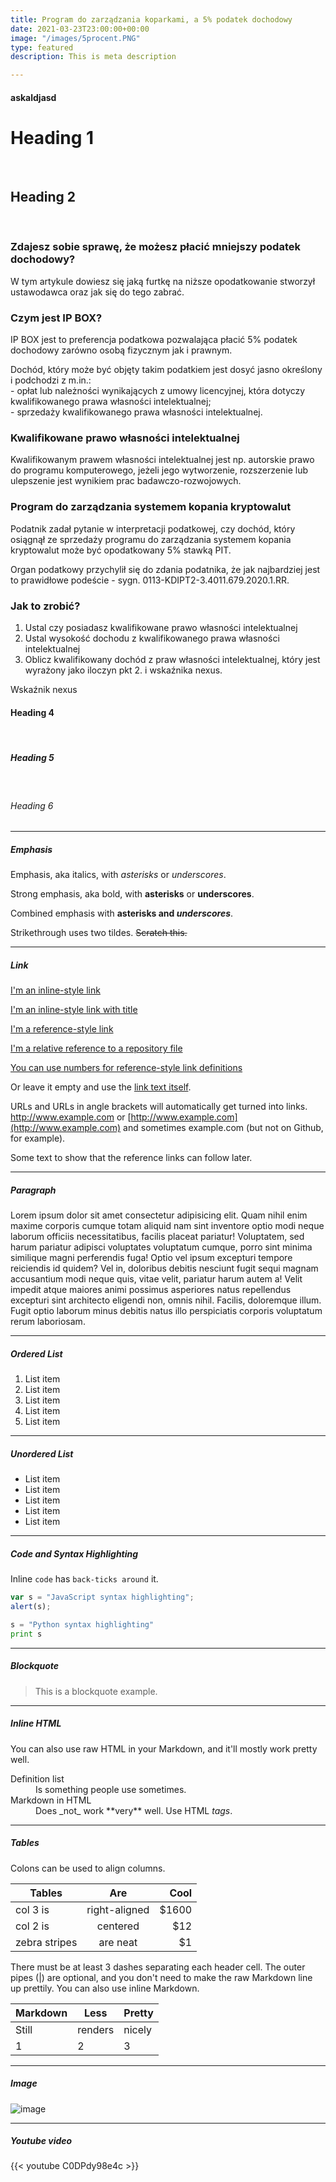```yaml
---
title: Program do zarządzania koparkami, a 5% podatek dochodowy
date: 2021-03-23T23:00:00+00:00
image: "/images/5procent.PNG"
type: featured
description: This is meta description

---
```

#### askaldjasd

# Heading 1

<br>

## Heading 2

<br>

### Zdajesz sobie sprawę, że możesz płacić mniejszy podatek dochodowy?

W tym artykule dowiesz się jaką furtkę na niższe opodatkowanie stworzył ustawodawca oraz jak się do tego zabrać. 

### Czym jest IP BOX?

IP BOX jest to preferencja podatkowa pozwalająca płacić 5% podatek dochodowy zarówno osobą fizycznym jak i prawnym.

Dochód, który może być objęty takim podatkiem jest dosyć jasno określony i podchodzi z m.in.:  
\- opłat lub należności wynikających z umowy licencyjnej, która dotyczy kwalifikowanego prawa własności intelektualnej;  
\- sprzedaży kwalifikowanego prawa własności intelektualnej.

### Kwalifikowane prawo własności intelektualnej

Kwalifikowanym prawem własności intelektualnej jest np. autorskie prawo do programu komputerowego, jeżeli jego wytworzenie, rozszerzenie lub ulepszenie jest wynikiem prac badawczo-rozwojowych.

### Program do zarządzania systemem kopania kryptowalut

Podatnik zadał pytanie w interpretacji podatkowej, czy dochód, który osiągnął ze sprzedaży programu do zarządzania systemem kopania kryptowalut może być opodatkowany 5% stawką PIT.

Organ podatkowy przychylił się do zdania podatnika, że jak najbardziej jest to prawidłowe podeście - sygn. 0113-KDIPT2-3.4011.679.2020.1.RR.

### Jak to zrobić?

1. Ustal czy posiadasz kwalifikowane prawo własności intelektualnej
2. Ustal wysokość dochodu z kwalifikowanego prawa własności intelektualnej
3. Oblicz kwalifikowany dochód z praw własności intelektualnej, który jest wyrażony jako iloczyn pkt 2. i wskaźnika nexus.

Wskaźnik nexus

#### Heading 4

<br>

##### Heading 5

<br>

###### Heading 6

<hr>

##### Emphasis

Emphasis, aka italics, with _asterisks_ or _underscores_.

Strong emphasis, aka bold, with **asterisks** or **underscores**.

Combined emphasis with **asterisks and _underscores_**.

Strikethrough uses two tildes. ~~Scratch this.~~

<hr>

##### Link

[I'm an inline-style link](https://www.google.com)

[I'm an inline-style link with title](https://www.google.com "Google's Homepage")

[I'm a reference-style link](https://www.themefisher.com)

[I'm a relative reference to a repository file](../blob/master/LICENSE)

[You can use numbers for reference-style link definitions](https://gethugothemes.com)

Or leave it empty and use the [link text itself](https://www.getjekyllthemes.com).

URLs and URLs in angle brackets will automatically get turned into links.
http://www.example.com or [http://www.example.com](http://www.example.com) and sometimes
example.com (but not on Github, for example).

Some text to show that the reference links can follow later.

<hr>

##### Paragraph

Lorem ipsum dolor sit amet consectetur adipisicing elit. Quam nihil enim maxime corporis cumque totam aliquid nam sint inventore optio modi neque laborum officiis necessitatibus, facilis placeat pariatur! Voluptatem, sed harum pariatur adipisci voluptates voluptatum cumque, porro sint minima similique magni perferendis fuga! Optio vel ipsum excepturi tempore reiciendis id quidem? Vel in, doloribus debitis nesciunt fugit sequi magnam accusantium modi neque quis, vitae velit, pariatur harum autem a! Velit impedit atque maiores animi possimus asperiores natus repellendus excepturi sint architecto eligendi non, omnis nihil. Facilis, doloremque illum. Fugit optio laborum minus debitis natus illo perspiciatis corporis voluptatum rerum laboriosam.

<hr>

##### Ordered List

1. List item
2. List item
3. List item
4. List item
5. List item

<hr>

##### Unordered List

* List item
* List item
* List item
* List item
* List item

<hr>

##### Code and Syntax Highlighting

Inline `code` has `back-ticks around` it.

```javascript
var s = "JavaScript syntax highlighting";
alert(s);
```

```python
s = "Python syntax highlighting"
print s
```

<hr>

##### Blockquote

> This is a blockquote example.

<hr>

##### Inline HTML

You can also use raw HTML in your Markdown, and it'll mostly work pretty well.

<dl>
<dt>Definition list</dt>
<dd>Is something people use sometimes.</dd>

<dt>Markdown in HTML</dt>
<dd>Does _not_ work **very** well. Use HTML <em>tags</em>.</dd>
</dl>

<hr>

##### Tables

Colons can be used to align columns.

| Tables | Are | Cool |
| --- | :---: | ---: |
| col 3 is | right-aligned | $1600 |
| col 2 is | centered | $12 |
| zebra stripes | are neat | $1 |

There must be at least 3 dashes separating each header cell.
The outer pipes (|) are optional, and you don't need to make the
raw Markdown line up prettily. You can also use inline Markdown.

| Markdown | Less | Pretty |
| --- | --- | --- |
| Still | renders | nicely |
| 1 | 2 | 3 |

<hr>

##### Image

![image](../../images/blog/post-6.jpg)

<hr>

##### Youtube video

{{< youtube C0DPdy98e4c >}}